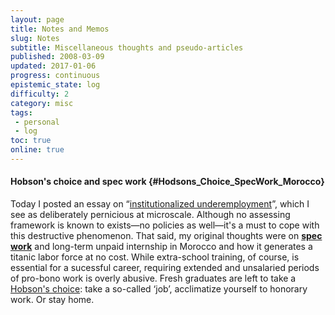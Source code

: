 ```yaml
---
layout: page
title: Notes and Memos
slug: Notes
subtitle: Miscellaneous thoughts and pseudo-articles
published: 2008-03-09
updated: 2017-01-06
progress: continuous
epistemic_state: log
difficulty: 2
category: misc
tags:
 - personal
 - log
toc: true
online: true
---
```


#### Hobson's choice and spec work {#Hodsons_Choice_SpecWork_Morocco}
Today I posted an essay on “[institutionalized underemployment](./AlmostJob)”, which I see as deliberately pernicious at microscale. Although no assessing framework is known to exists&mdash;no policies as well&mdash;it's a must to cope with this destructive phenomenon. That said, my original thoughts were on **[spec work](https://en.wikipedia.org/wiki/Speculative_work)** and long-term unpaid internship in Morocco and how it generates a titanic labor force at no cost. While extra-school training, of course, is essential for a sucessful career, requiring extended and unsalaried periods of pro-bono work is overly abusive. Fresh graduates are left to take a [Hobson's choice](https://en.wikipedia.org/wiki/Hobson%27s_choice): take a so-called ‘job’, acclimatize yourself to honorary work. Or stay home.